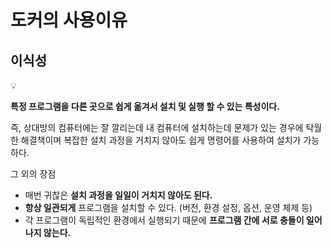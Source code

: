 # 도커의 사용이유

## 이식성

<aside>
💡

**특정 프로그램을 다른 곳으로 쉽게 옮겨서 설치 및 실행 할 수 있는 특성이다.**

</aside>

즉,  상대방의 컴퓨터에는 잘 깔리는데 내 컴퓨터에 설치하는데 문제가 있는 경우에 탁월한 해결책이며 복잡한 설치 과정을 거치지 않아도 쉽게 명령어를 사용하여 설치가 가능하다.

그 외의 장점

- 매번 귀찮은 **설치 과정을 일일이 거치지 않아도 된다.**
- **항상 일관되게** 프로그램을 설치할 수 있다. (버전, 환경 설정, 옵션, 운영 체제 등)
- 각 프로그램이 독립적인 환경에서 실행되기 때문에 **프로그램 간에 서로 충돌이 일어나지 않는다.**
